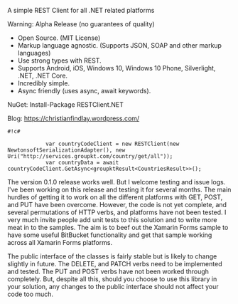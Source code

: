 A simple REST Client for all .NET related platforms

Warning: Alpha Release (no guarantees of quality)

* Open Source. (MIT License)
* Markup language agnostic. (Supports JSON, SOAP and other markup languages)
* Use strong types with REST.
* Supports Android, iOS, Windows 10, Windows 10 Phone, Silverlight, .NET, .NET Core.
* Incredibly simple.
* Async friendly (uses async, await keywords).

NuGet: Install-Package RESTClient.NET

Blog: https://christianfindlay.wordpress.com/

```
#!c#

            var countryCodeClient = new RESTClient(new NewtonsoftSerializationAdapter(), new Uri("http://services.groupkt.com/country/get/all"));
            var countryData = await countryCodeClient.GetAsync<groupktResult<CountriesResult>>();
```

The version 0.1.0 release works well. But I welcome testing and issue logs. I've been working on this release and testing it for several months. The main hurdles of getting it to work on all the different platforms with GET, POST, and PUT have been overcome. However, the code is not yet complete, and several permutations of HTTP verbs, and platforms have not been tested. I very much invite people add unit tests to this solution and to write more meat in to the samples. The aim is to beef out the Xamarin Forms sample to have some useful BitBucket functionality and get that sample working across all Xamarin Forms platforms.

The public interface of the classes is fairly stable but is likely to change slightly in future. The DELETE, and PATCH verbs need to be implemented and tested. The PUT and POST verbs have not been worked through completely. But, despite all this, should you choose to use this library in your solution, any changes to the public interface should not affect your code too much.